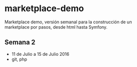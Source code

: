 # marketplace-demo
Marketplace demo, versión semanal para la construcción de un marketplace por pasos, desde html hasta Symfony.
## Semana 2
* 11 de Julio a 15 de Julio 2016
* git, php

